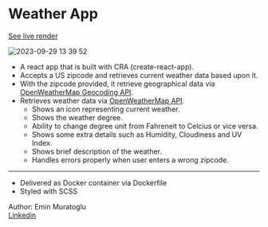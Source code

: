# Weather App

[See live render](https://weather-app-kappa-gold.vercel.app/)

![2023-09-29 13 39 52](https://github.com/eminmuratoglu/weather-app/assets/41494657/ca6e77ec-b8df-4c87-88b1-83ad623731f5)

* A react app that is built with CRA (create-react-app).
* Accepts a US zipcode and retrieves current weather data based upon it.
* With the zipcode provided, it retrieve geographical data via [OpenWeatherMap Geocoding API](https://openweathermap.org/api/geocoding-api).
* Retrieves weather data via [OpenWeatherMap API](https://openweathermap.org/api).
  * Shows an icon representing current weather.
  * Shows the weather degree.
  * Ability to change degree unit from Fahreneit to Celcius or vice versa.
  * Shows some extra details such as Humidity, Cloudiness and UV Index.
  * Shows brief description of the weather.
  * Handles errors properly when user enters a wrong zipcode.
<hr />

* Delivered as Docker container via Dockerfile
* Styled with SCSS

Author: Emin Muratoglu <br />
[Linkedin](https://linkedin.com/in/emin-muratoglu-ba287516b)

